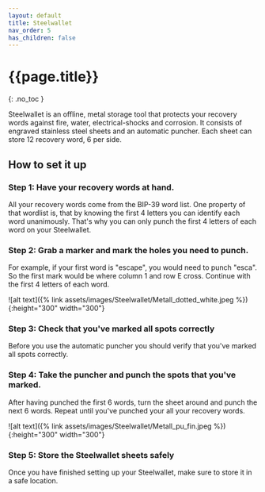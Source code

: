 ```yaml
---
layout: default
title: Steelwallet
nav_order: 5
has_children: false
---
```


# {{page.title}}
{: .no_toc }

Steelwallet is an offline, metal storage tool that protects your recovery words against fire, water, electrical-shocks and corrosion.
It consists of engraved stainless steel sheets and an automatic puncher.
Each sheet can store 12 recovery word, 6 per side.

## How to set it up
### Step 1: Have your recovery words at hand.

All your recovery words come from the BIP-39 word list. One property of that wordlist is, that by knowing the first 4 letters you can identify each word unanimously. That's why you can only punch the first 4 letters of each word on your Steelwallet.

### Step 2: Grab a marker and mark the holes you need to punch.

For example, if your first word is "escape", you would need to punch "esca".
So the first mark would be where column 1 and row E cross. Continue with the first 4 letters of each word.

![alt text]({% link assets/images/Steelwallet/Metall_dotted_white.jpeg %}){:height="300" width="300"}

### Step 3: Check that you've marked all spots correctly

Before you use the automatic puncher you should verify that you've marked all spots correctly.

### Step 4: Take the puncher and punch the spots that you've marked.

After having punched the first 6 words, turn the sheet around and punch the next 6 words. Repeat until you've punched your all your recovery words.

![alt text]({% link assets/images/Steelwallet/Metall_pu_fin.jpeg %}){:height="300" width="300"}

### Step 5: Store the Steelwallet sheets safely

Once you have finished setting up your Steelwallet, make sure to store it in a safe location.
